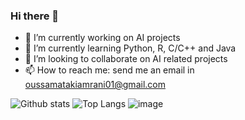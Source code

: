 ### Hi there 👋

- 🔭 I’m currently working on AI projects
- 🌱 I’m currently learning Python, R, C/C++ and Java
- 👯 I’m looking to collaborate on AI related projects
- 📫 How to reach me: send me an email in oussamatakiamrani01@gmail.com

![Github stats](https://github-readme-stats.vercel.app/api?username=oussama-taki-amrani&theme=highcontrast&show_icons=true&count_private=true)
![Top Langs](https://github-readme-stats.vercel.app/api/top-langs/?username=oussama-taki-amrani&theme=highcontrast&show_icons=true&count_private=true)
![image](https://github-readme-stats.vercel.app/api/top-langs/?username=oussama-taki-amrani&layout=compact&langs_count=8&hide_border=true&title_color=000000&icon_color=000000&text_color=000000&bg_color=ffffff)

<!--
**oussama-taki-amrani/oussama-taki-amrani** is a ✨ _special_ ✨ repository because its `README.md` (this file) appears on your GitHub profile.

Here are some ideas to get you started:


-->
